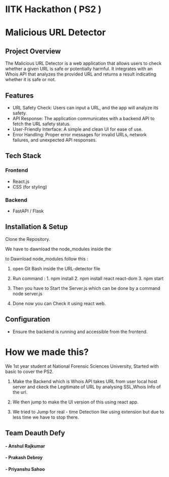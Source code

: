 #    IITK Hackathon ( PS2 )
#  Malicious URL Detector 

## Project Overview
The Malicious URL Detector is a web application that allows users to check whether a given URL is safe or potentially harmful. It integrates with an Whois API that analyzes the provided URL and returns a result indicating whether it is safe or not.

## Features
- URL Safety Check: Users can input a URL, and the app will analyze its safety.
- API Response: The application communicates with a backend API to fetch the URL safety status.
- User-Friendly Interface: A simple and clean UI for ease of use.
- Error Handling: Proper error messages for invalid URLs, network failures, and unexpected API responses.

## Tech Stack
### Frontend
- React.js
- CSS (for styling)

### Backend
- FastAPI / Flask

## Installation & Setup

Clone the Repository.

We have to dawnload the node_modules inside the 

to Dawnload node_modules follow this :

1) open Git Bash inside the URL-detector file
2) Run command :
        1. npm install
        2. npm install react react-dom
        3. npm start

3) Then you have to Start the Server.js which can be done by a command node server.js 

4) Done now you can Check it using react web.

## Configuration
- Ensure the backend is running and accessible from the frontend.

# How we made this?
We 1st year student at National Forensic Sciences University, Started with basic to cover the PS2.
1) Make the Backend which is Whois API takes URL from user local host server and ckeck the Legitimate of URL by analysing SSL,Whois Info of the url.
2) We then jump to make the UI version of this using react app.

3) We tried to Jump for real - time Detection like using extension but due to less time we have to stop there.

## Team Deauth Defy
#### - Anshul Rajkumar
#### - Prakash Debroy
#### - Priyanshu Sahoo

